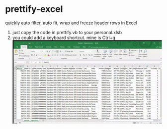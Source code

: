 # prettify-excel
quickly auto filter, auto fit, wrap and freeze header rows in Excel
1. just copy the code in prettify.vb to your personal.xlsb
2. you could add a keyboard shortcut. mine is Ctrl+q
![demo](demo.gif)

